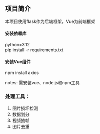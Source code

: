 ## 项目简介
本项目使用flask作为后端框架，Vue为前端框架
#### 安装依赖库
python=3.12  
pip install -r requirements.txt
#### 安装Vue组件
npm install axios  

notes: 需安装vue、node.js和npm工具

### 处理工具：
1. 图片损坏检测
2. 数据划分
3. 视频抽帧
4. 图片去重